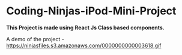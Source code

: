 # Coding-Ninjas-iPod-Mini-Project

**This Project is made using React Js Class based components.**

A demo of the project - https://ninjasfiles.s3.amazonaws.com/0000000000003618.gif
